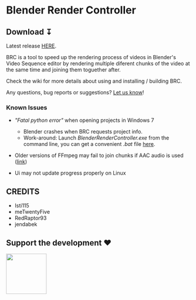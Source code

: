 # Blender Render Controller 

## Download &#8615;
Latest release [HERE](https://github.com/jendabek/BlenderRenderController/releases/latest).

BRC is a tool to speed up the rendering process of videos in Blender's Video Sequence editor by rendering multiple diferent chunks of the video at the same time and joining them toguether after.

Check the wiki for more details about using and installing / building BRC.

Any questions, bug reports or suggestions? [Let us know](https://github.com/jendabek/BlenderRenderController/issues)!


### Known Issues

- *"Fatal python error"* when opening projects in Windows 7
	- Blender crashes when BRC requests project info.
	- Work-around: Launch _BlenderRenderController.exe_ from the command line, you can get a convenient _.bat_ file [here](https://github.com/jendabek/BlenderRenderController/blob/master/extras/utilities/runWin7.bat).

- Older versions of FFmpeg may fail to join chunks if AAC audio is used ([link](https://trac.ffmpeg.org/wiki/Encode/AAC#NativeFFmpegAACencoder))

- Ui may not update progress properly on Linux

## CREDITS

- Isti115
- meTwentyFive
- RedRaptor93
- jendabek

## Support the development &#9829;
<a href="https://www.paypal.com/cgi-bin/webscr?cmd=_donations&business=9SGQVK6TK2UJG&lc=US&item_name=Donation%20for%20Blender%20Render%20Controller&item_number=BRC&currency_code=USD&bn=PP%2dDonationsBF%3abtn_donateCC_LG%2egif%3aNonHosted">
<img align="left" src="https://github.com/jendabek/BlenderRenderController/blob/master/extras/imgs/donate-github.png" width="110"/>
</a>
